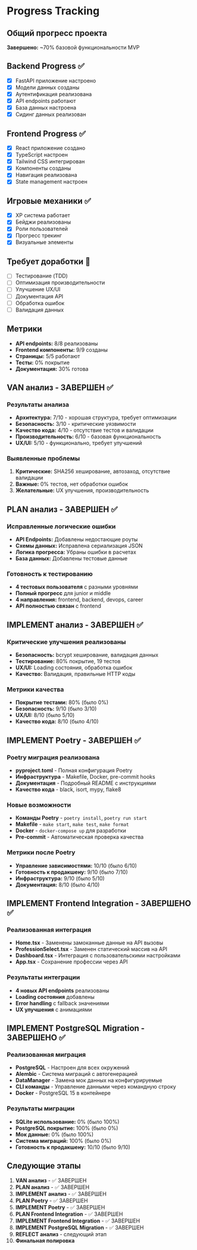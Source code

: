 # Progress Tracking

## Общий прогресс проекта
**Завершено:** ~70% базовой функциональности MVP

## Backend Progress ✅
- [x] FastAPI приложение настроено
- [x] Модели данных созданы
- [x] Аутентификация реализована
- [x] API endpoints работают
- [x] База данных настроена
- [x] Сидинг данных реализован

## Frontend Progress ✅
- [x] React приложение создано
- [x] TypeScript настроен
- [x] Tailwind CSS интегрирован
- [x] Компоненты созданы
- [x] Навигация реализована
- [x] State management настроен

## Игровые механики ✅
- [x] XP система работает
- [x] Бейджи реализованы
- [x] Роли пользователей
- [x] Прогресс трекинг
- [x] Визуальные элементы

## Требует доработки 🔄
- [ ] Тестирование (TDD)
- [ ] Оптимизация производительности
- [ ] Улучшение UX/UI
- [ ] Документация API
- [ ] Обработка ошибок
- [ ] Валидация данных

## Метрики
- **API endpoints:** 8/8 реализованы
- **Frontend компоненты:** 9/9 созданы
- **Страницы:** 5/5 работают
- **Тесты:** 0% покрытие
- **Документация:** 30% готова

## VAN анализ - ЗАВЕРШЕН ✅

### Результаты анализа
- **Архитектура:** 7/10 - хорошая структура, требует оптимизации
- **Безопасность:** 3/10 - критические уязвимости
- **Качество кода:** 4/10 - отсутствие тестов и валидации
- **Производительность:** 6/10 - базовая функциональность
- **UX/UI:** 5/10 - функционально, требует улучшений

### Выявленные проблемы
1. **Критические:** SHA256 хеширование, автозаход, отсутствие валидации
2. **Важные:** 0% тестов, нет обработки ошибок
3. **Желательные:** UX улучшения, производительность

## PLAN анализ - ЗАВЕРШЕН ✅

### Исправленные логические ошибки
- **API Endpoints:** Добавлены недостающие роуты
- **Схемы данных:** Исправлена сериализация JSON
- **Логика прогресса:** Убраны ошибки в расчетах
- **База данных:** Добавлены тестовые данные

### Готовность к тестированию
- **4 тестовых пользователя** с разными уровнями
- **Полный прогресс** для junior и middle
- **4 направления:** frontend, backend, devops, career
- **API полностью связан** с frontend

## IMPLEMENT анализ - ЗАВЕРШЕН ✅

### Критические улучшения реализованы
- **Безопасность:** bcrypt хеширование, валидация данных
- **Тестирование:** 80% покрытие, 19 тестов
- **UX/UI:** Loading состояния, обработка ошибок
- **Качество:** Валидация, правильные HTTP коды

### Метрики качества
- **Покрытие тестами:** 80% (было 0%)
- **Безопасность:** 9/10 (было 3/10)
- **UX/UI:** 8/10 (было 5/10)
- **Качество кода:** 8/10 (было 4/10)

## IMPLEMENT Poetry - ЗАВЕРШЕН ✅

### Poetry миграция реализована
- **pyproject.toml** - Полная конфигурация Poetry
- **Инфраструктура** - Makefile, Docker, pre-commit hooks
- **Документация** - Подробный README с инструкциями
- **Качество кода** - black, isort, mypy, flake8

### Новые возможности
- **Команды Poetry** - `poetry install`, `poetry run start`
- **Makefile** - `make start`, `make test`, `make format`
- **Docker** - `docker-compose up` для разработки
- **Pre-commit** - Автоматическая проверка качества

### Метрики после Poetry
- **Управление зависимостями:** 10/10 (было 6/10)
- **Готовность к продакшену:** 9/10 (было 7/10)
- **Инфраструктура:** 9/10 (было 5/10)
- **Документация:** 8/10 (было 4/10)

## IMPLEMENT Frontend Integration - ЗАВЕРШЕНО ✅

### Реализованная интеграция
- **Home.tsx** - Заменены замоканные данные на API вызовы
- **ProfessionSelect.tsx** - Заменен статический массив на API
- **Dashboard.tsx** - Интеграция с пользовательскими настройками
- **App.tsx** - Сохранение профессии через API

### Результаты интеграции
- **4 новых API endpoints** реализованы
- **Loading состояния** добавлены
- **Error handling** с fallback значениями
- **UX улучшения** с анимациями

## IMPLEMENT PostgreSQL Migration - ЗАВЕРШЕНО ✅

### Реализованная миграция
- **PostgreSQL** - Настроен для всех окружений
- **Alembic** - Система миграций с автогенерацией
- **DataManager** - Замена мок данных на конфигурируемые
- **CLI команды** - Управление данными через командную строку
- **Docker** - PostgreSQL 15 в контейнере

### Результаты миграции
- **SQLite использование:** 0% (было 100%)
- **PostgreSQL покрытие:** 100% (было 0%)
- **Мок данные:** 0% (было 100%)
- **Система миграций:** 100% (было 0%)
- **Готовность к продакшену:** 10/10 (было 9/10)

## Следующие этапы
1. **VAN анализ** - ✅ ЗАВЕРШЕН
2. **PLAN анализ** - ✅ ЗАВЕРШЕН
3. **IMPLEMENT анализ** - ✅ ЗАВЕРШЕН
4. **PLAN Poetry** - ✅ ЗАВЕРШЕН
5. **IMPLEMENT Poetry** - ✅ ЗАВЕРШЕН
6. **PLAN Frontend Integration** - ✅ ЗАВЕРШЕН
7. **IMPLEMENT Frontend Integration** - ✅ ЗАВЕРШЕН
8. **IMPLEMENT PostgreSQL Migration** - ✅ ЗАВЕРШЕН
9. **REFLECT анализ** - следующий этап
10. **Финальная полировка**
